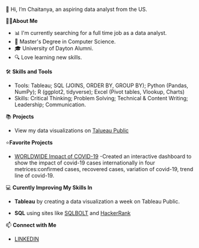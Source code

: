 👋 Hi, I’m Chaitanya, an aspiring data analyst from the US.


🙋‍♀️**About Me**


* 📊 I'm currently searching for a full time job as a data analyst.
* 📐 Master's Degree in Computer Science.
* 🎓 University of Dayton Alumni.
* 🔍 Love learning new skills.

🛠 **Skills and Tools**
* Tools: Tableau; SQL (JOINS, ORDER BY, GROUP BY); Python (Pandas, NumPy); R (ggplot2, tidyverse); Excel (Pivot tables, Vlookup, Charts)
* Skills: Critical Thinking; Problem Solving; Technical & Content Writing; Leadership; Communication.

📚 **Projects**


* View my data visualizations on [Talueau Public](https://public.tableau.com/app/profile/chaitanya.butaty)


⭐**Favorite Projects**


* [WORLDWIDE Impact of COVID-19](https://public.tableau.com/app/profile/chaitanya.butaty/viz/Impact_of_COVID-19INTERNATIONAL/C-19Intll) -Created an interactive dashboard to show the impact of covid-19 cases internationally in four metrices:confirmed cases, recovered cases, variation of covid-19, trend line of covid-19.


💻 **Curently Improving My Skills In**

* **Tableau** by creating a data visualization a week on Tableau Public.

* **SQL** using sites like [SQLBOLT](https://sqlbolt.com/)  and [HackerRank](https://www.hackerrank.com/domains/sql)

📫 **Connect with Me**

* [LINKEDIN](https://www.linkedin.com/in/chaitanya-butaty/)
